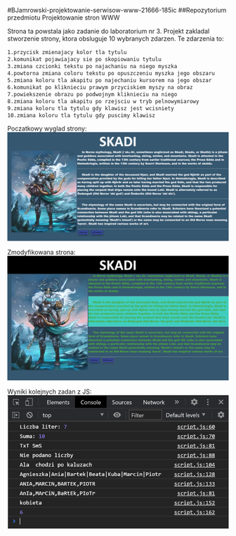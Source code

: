 #BJamrowski-projektowanie-serwisow-www-21666-185ic
##Repozytorium przedmiotu Projektowanie stron WWW

Strona ta powstala jako zadanie do laboratorium nr 3.
Projekt zakladal stworzenie strony, ktora obsluguje 10 wybranych zdarzen. Te zdarzenia to:
```
1.przycisk zmienajacy kolor tla tytulu
2.komunikat pojawiajacy sie po skopiowaniu tytulu
3.zmiana czcionki tekstu po najachaniu na niego myszka
4.powtorna zmiana coloru tekstu po opuszczeniu myszka jego obszaru
5.zmiana koloru tla akapitu po najechaniu kursorem na jego obszar
6.komunikat po kliknieciu prawym przyciskiem myszy na obraz
7.powiekszenie obrazu po podwojnym kliknieciu na niego
8.zmiana koloru tla akapitu po rzejsciu w tryb pelnowymiarowy
9.zmiana koloru tla tytulu gdy klawisz jest wcisniety
10.zmiana koloru tla tytulu gdy puscimy klawisz
```

Poczatkowy wyglad strony:
![Poczatkowa strona](./screens/site.png)

Zmodyfikowana strona:
![Zmodyfikowana strona](./screens/modificated.png)

Wyniki kolejnych zadan z JS:
![Wyniki](./screens/zadania.png)
